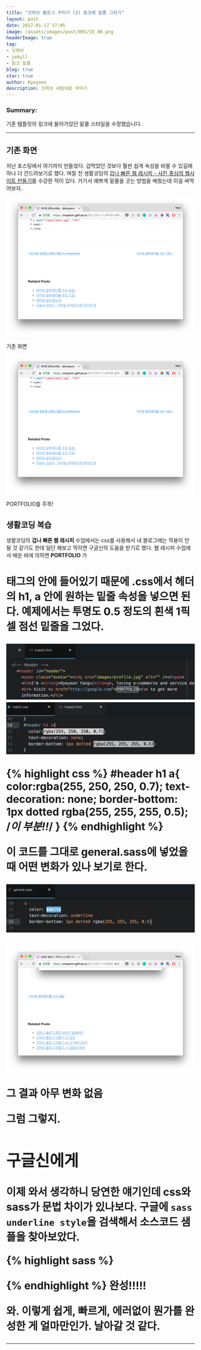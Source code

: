 ```yaml
---
title: "깃허브 블로그 꾸미기 (2) 링크에 밑줄 그리기"
layout: post
date: 2017-01-17 17:05
image: /assets/images/post/001/15_06.png
headerImage: true
tag:
- 깃허브
- jekyll
- 링크 밑줄
blog: true
star: true
author: Hyeyeon
description: 깃허브 내맘대로 꾸미기
---
```


### Summary:

기존 템플릿의 링크에 들어가있던 밑줄 스타일을 수정했습니다.

---



## 기존 화면

지난 포스팅에서 여기까지 만들었다. 겁먹었던 것보다 훨씬 쉽게 속성을 바꿀 수 있길래 하나 더 건드려보기로 했다. 며칠 전 생활코딩의 [겁나 빠른 웹 레시피 - 사진 중심의 웹사이트 만들기](https://opentutorials.org/module/2398/13815)를 수강한 적이 있다. 거기서 예쁘게 밑줄을 긋는 방법을 배웠는데 이걸 써먹어보자.

![pic1](/assets/images/post/001/14_06.png)<figcaption class="caption">기존 화면</figcaption>

![pic2](/assets/images/post/001/15_01.png)<figcaption class="caption">PORTFOLIO를 주목!</figcaption>

## 생활코딩 복습

생활코딩의 **겁나 빠른 웹 레시피** 수업에서는 css를 사용해서 내 블로그에는 적용이 안 될 것 같기도 한데 일단 해보고 막히면 구글신의 도움을 받기로 했다. 웹 레시피 수업에서 배운 바에 의하면 **PORTFOLIO** 가 <h1> 태그의 <a> 안에 들어있기 때문에 .css에서 헤더의 h1, a 안에 원하는 밑줄 속성을 넣으면 된다. 예제에서는 투명도 0.5 정도의 흰색 1픽셀 점선 밑줄을 그었다.

![pic3](/assets/images/post/001/15_03.png)
![pic4](/assets/images/post/001/15_04.png)

{% highlight css %}
#header h1 a{
  color:rgba(255, 250, 250, 0.7);
  text-decoration: none;
  border-bottom: 1px dotted rgba(255, 255, 255, 0.5);  /*이 부분!!*/
}
{% endhighlight %}

이 코드를 그대로 general.sass에 넣었을 때 어떤 변화가 있나 보기로 한다.

![pic5](/assets/images/post/001/15_05.png)

![pic6](/assets/images/post/001/15_06.png)<figcaption class="caption">그 결과 아무 변화 없음</figcaption>

그럼 그렇지.

## 구글신에게

이제 와서 생각하니 당연한 얘기인데 css와 sass가 문법 차이가 있나보다. 구글에 `sass underline style`을 검색해서 소스코드 샘플을 찾아보았다.

{% highlight sass %}

{% endhighlight %}
**완성!!!!!**

와. 이렇게 쉽게, 빠르게, 에러없이 뭔가를 완성한 게 얼마만인가.
날아갈 것 같다.


---
